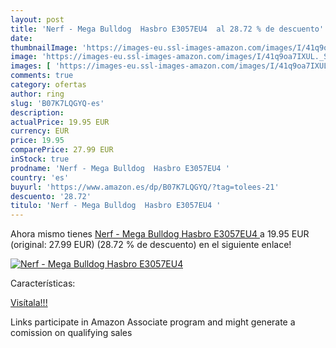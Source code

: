 ```yaml
---
layout: post
title: 'Nerf - Mega Bulldog  Hasbro E3057EU4  al 28.72 % de descuento'
date: 
thumbnailImage: 'https://images-eu.ssl-images-amazon.com/images/I/41q9oa7IXUL._SL200_.jpg'
image: 'https://images-eu.ssl-images-amazon.com/images/I/41q9oa7IXUL._SL200_.jpg'
images: [ 'https://images-eu.ssl-images-amazon.com/images/I/41q9oa7IXUL._SL200_.jpg' ]
comments: true
category: ofertas
author: ring
slug: 'B07K7LQGYQ-es'
description:
actualPrice: 19.95 EUR
currency: EUR
price: 19.95
comparePrice: 27.99 EUR
inStock: true
prodname: 'Nerf - Mega Bulldog  Hasbro E3057EU4 '
country: 'es'
buyurl: 'https://www.amazon.es/dp/B07K7LQGYQ/?tag=tolees-21'
descuento: '28.72'
titulo: 'Nerf - Mega Bulldog  Hasbro E3057EU4 '
---
```


Ahora mismo tienes [Nerf - Mega Bulldog  Hasbro E3057EU4 ](https://www.amazon.es/dp/B07K7LQGYQ/?tag=tolees-21) a 19.95 EUR (original: 27.99 EUR) (28.72 %  de descuento) en el siguiente enlace!

[![Nerf - Mega Bulldog  Hasbro E3057EU4 ](https://images-eu.ssl-images-amazon.com/images/I/41q9oa7IXUL._SL200_.jpg)](https://www.amazon.es/dp/B07K7LQGYQ/?tag=tolees-21)

Características:


[Visítala!!!](https://www.amazon.es/dp/B07K7LQGYQ/?tag=tolees-21)

Links participate in Amazon Associate program and might generate a comission on qualifying sales
